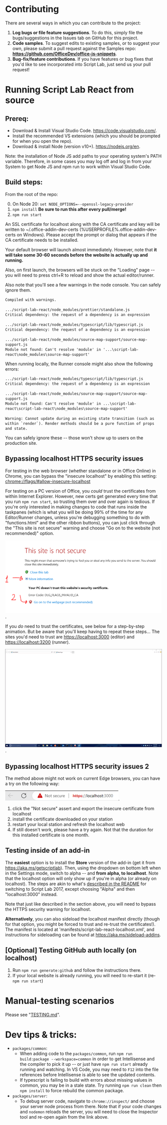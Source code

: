 # Contributing

There are several ways in which you can contribute to the project:

1. **Log bugs or file feature suggestions**. To do this, simply file the bugs/suggestions in the Issues tab on GitHub for this project.
2. **Code samples**. To suggest edits to existing samples, or to suggest your own, please submit a pull request against the Samples repo: **<https://github.com/OfficeDev/office-js-snippets>**.
3. **Bug-fix/feature contributions**. If you have features or bug fixes that you'd like to see incorporated into Script Lab, just send us your pull request!

# Running Script Lab React from source

## Prereq:

- Download & Install Visual Studio Code. <https://code.visualstudio.com/>.
- Install the recommended VS extensions (which you should be prompted for when you open the repo).
- Download & install Node (version v10+). <https://nodejs.org/en>.

Note: the installation of Node JS add paths to your operating system's PATH variable. Therefore, in some cases you may log off and log in from your System to get Node JS and npm run to work within Visual Studio Code.

## Build steps:

From the root of the repo:

0. On Node 20: `set NODE_OPTIONS=--openssl-legacy-provider`
1. `npm install` **Be sure to run this after every pull/merge!**
1. `npm run start`

An SSL certificate for localhost along with the CA certificate and key will be written to ~/.office-addin-dev-certs (%USERPROFILE%\.office-addin-dev-certs on Windows).
Please accept the prompt or dialog that appears if the CA certificate needs to be installed.

Your default browser will launch almost immediately. However, note that **it will take some 30-60 seconds before the website is actually up and running.**

Also, on first launch, the browsers will be stuck on the "Loading" page -- you will need to press ctrl+R to reload and show the actual editor/runner.

Also note that you'll see a few warnings in the node console. You can safely ignore them.

```
Compiled with warnings.

.../script-lab-react/node_modules/prettier/standalone.js
Critical dependency: the request of a dependency is an expression

.../script-lab-react/node_modules/typescript/lib/typescript.js
Critical dependency: the request of a dependency is an expression

.../script-lab-react/node_modules/source-map-support/source-map-support.js
Module not found: Can't resolve 'module' in '...\script-lab-react\node_modules\source-map-support'
```

When running locally, the Runner console might also show the following errors:

```
.../script-lab-react/node_modules/typescript/lib/typescript.js
Critical dependency: the request of a dependency is an expression

.../script-lab-react/node_modules/source-map-support/source-map-support.js
Module not found: Can't resolve 'module' in ...\script-lab-react\script-lab-react\node_modules\source-map-support'

Warning: Cannot update during an existing state transition (such as within `render`). Render methods should be a pure function of props and state.
```

You can safely ignore these -- those won't show up to users on the production site.

## Bypassing localhost HTTPS security issues

For testing in the web browser (whether standalone or in Office Online) in Chrome, you can bypass the "insecure localhost" by enabling this setting: <chrome://flags/#allow-insecure-localhost>

For testing on a PC version of Office, you _could_ trust the certificates from within Internet Explorer. However, new certs get generated every time that you run `npm run start`, so trusting them over and over again is tedious. If you're only interested in making changes to code that runs inside the taskpanes (which is what you will be doing 99% of the time for any Editor/Runner changes, unless you're debugging something to do with "functions.html" and the other ribbon buttons), you can just click through the "This site is not secure" warning and choose "Go on to the website (not recommended)" option.

![Proceed through "This site is not secure"](.github/images/site-not-secure.png).

If you _do_ need to trust the certificates, see below for a step-by-step animation. But be aware that you'll keep having to repeat these steps... The sites you'd need to trust are <https://localhost:3000> (editor) and <https://localhost:3200> (runner).

![Trust SLL instructions](.github/images/trust-ssl-internet-explorer.gif).

## Bypassing localhost HTTPS security issues 2

The method above might not work on current Edge browsers, you can have a try on the following way:

![Not secure for Edge browser](.github/images/NotSecureForEdge.png).
1. click the "Not secure" assert and export the insecure certificate from localhost
2. install the certificate downloaded on your station
3. restart your local station and refresh the localhost web
4. If still doesn't work, please have a try again. Not that the duration for this installed certificate is one month.

## Testing inside of an add-in

The **easiest** option is to install the **Store** version of the add-in (get it from <https://aka.ms/getscriptlab>). Then, using the dropdown on bottom left when in the Settings mode, switch to alpha -- and **from alpha, to localhost**. Note that the localhost option will only show up if you're in alpha (or already on localhost). The steps are akin to what's [described in the README](README.md#2017) for switching to Script Lab 2017, except choosing "Alpha" and then "localhost:3000" instead.

Note that just like described in the section above, you will need to bypass the HTTPS security warning for localhost.

**Alternatively**, you can also sideload the localhost manifest directly (though for that option, you might be forced to trust and re-trust the certificates!). The manifest is located at 'manifests/script-lab-react-localhost.xml', and instructions for sideloading can be found at <https://aka.ms/sideload-addins>.

## [Optional] Testing GitHub auth locally (on localhost)

1. Run `npm run generate:github` and follow the instructions there.
2. If your local website is already running, you will need to re-start it (re-`npm run start`)

# Manual-testing scenarios

Please see "[TESTING.md](TESTING.md)".

# Dev tips & tricks:

- `packages/common`:
  - When adding code to the `packages/common`, run `npm run build:package --workspace=common` in order to get Intellisense and the compiler to pick it up -- or just have `npm run start` already running and watching. In VS Code, you may need to `F12` into the file references before Intellisense is able to see the updated contents.
  - If typescript is failing to build with errors about missing values in common, you may be in a stale state. Try running `npm run clean` then `npm install` to force rebuild the common package.
- `packages/server`:
  - To debug server code, navigate to `chrome://inspect/` and choose your server node process from there. Note that if your code changes and `nodemon` reloads the server, you will need to close the Inspector tool and re-open again from the link above.
